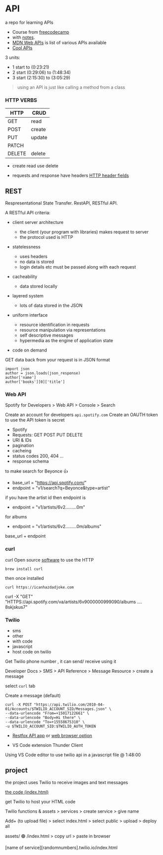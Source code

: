# API

a repo for learning APIs


- Course from [freecodecamp](https://www.youtube.com/watch?v=WXsD0ZgxjRw)
- with [notes](https://github.com/TwilioDevEd/introduction-to-apis-notes/blob/main/course-notes.md).
- [MDN Web APIs](https://developer.mozilla.org/en-US/docs/Web/API)  is list of various APIs available
- [Cool APIs](https://apilist.fun/collection/cool-apis)


3 units:

- 1 start to  (0:23:21)
- 2 start (0:29:06)  to (1:48:34)
- 3 start (2:15:30)  to (3:05:29)


> using an API is just like calling a method from a class

 



### HTTP VERBS

| HTTP  | CRUD    |
|-------|---------|
| GET   | read    |
| POST  | create  |  (submitting info)
| PUT   | update  |
| PATCH |         |
| DELETE | delete |


- create read use delete

- requests and response have headers [HTTP header fields](https://en.wikipedia.org/wiki/List_of_HTTP_header_fields)


## REST

Respresentational State Transfer. RestAPI, RESTful API.

A RESTful API criteria:

- client server architecture
  - the client (your program with libraries) makes request to server
  - the protocol used is HTTP 
  
- statelessness
  - uses headers
  - no data is stored
  - login details etc must be passed along with each request 

- cacheability 
  - data stored locally
  
  

- layered system
  - lots of data stored in the JSON

- uniform interface 
  - resource identification in requests
  - resource manipulation via representations
  - self descriptive messages
  - hypermedia as the engine of application state

- code on demand





GET data back from your request is in JSON format

```
import json
author = json.loads(json_response)
author['name']
author['books'][0]['title']
```


### Web API 

Spotify for Developers > Web API > Console > Search

Create an account for developers `api.spotify.com`
Create an OAUTH token to use the API
token is secret

- Spotify
- Requests: GET POST PUT DELETE
- URI & IDs
- pagination
- cacheing 
- status codes  200, 404 ...
- response schema

to make search for Beyonce 👍

- base_url = "https://api.spotify.com/"
- endpoint = "v1/search?q=Beyonce&type=artist"

if you have the artist id then endpoint is

- endpoint = "v1/artists/6v2.........0m"

for albums
- endpoint = "v1/artists/6v2.........0m/albums"


base_url + endpoint


### curl

curl Open source [software](https://curl.se/) to use the HTTP 

```'
brew install curl
```

then once installed 
```
curl https://icanhazdadjoke.com
```


curl -X "GET" "HTTPS://api.spotify.com/va/artists/6v9000000999090/albums .... 8skjskus7" 



### Twilio

- sms
- other
- with code
- javascript
- host code on twilio



Get Twilio phone number , it can send/ receive using it

Developer Docs > SMS > API Reference > Message Resource > create a message

select `curl` tab

Create a message (default)
```
curl -X POST "https://api.twilio.com/2010-04-01/Accounts/$TWILIO_ACCOUNT_SID/Messages.json" \
--data-urlencode "From=+15017122661" \
--data-urlencode "Body=Hi there" \
--data-urlencode "To=+15558675310" \
-u $TWILIO_ACCOUNT_SID:$TWILIO_AUTH_TOKEN
```

- [Restfox API app](https://github.com/flawiddsouza/Restfox) or [web browser option](https://restfox.dev/)

- VS Code extension Thunder Client


Using VS Code editor to use twilio api in a javascript file @ 1:48:00



## project 

the project uses Twilio to receive images and text messages

[the code (index.html)](https://github.com/TwilioDevEd/introduction-to-apis-notes/blob/main/code/3-all-together-now/1-introducing-the-project/index.html)


get Twilio to host your HTML code

Twilio functions & assets > services > create service > give name

Add+ (to upload file) > select index.html > select public > upload > deploy all

assets/ 🟢 /index.html > copy url > paste in browser 

[name of service][randomnumbers].twilio.io/index.html









